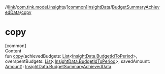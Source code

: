 //[link](../../../index.md)/[com.tink.model.insights](../../index.md)/[[common]InsightData](../index.md)/[BudgetSummaryAchievedData](index.md)/[copy](copy.md)



# copy  
[common]  
Content  
fun [copy](copy.md)(achievedBudgets: [List](https://kotlinlang.org/api/latest/jvm/stdlib/kotlin.collections/-list/index.html)<[InsightData.BudgetIdToPeriod](../-budget-id-to-period/index.md)>, overspentBudgets: [List](https://kotlinlang.org/api/latest/jvm/stdlib/kotlin.collections/-list/index.html)<[InsightData.BudgetIdToPeriod](../-budget-id-to-period/index.md)>, savedAmount: [Amount](../../../com.tink.model.misc/[common]-amount/index.md)): [InsightData.BudgetSummaryAchievedData](index.md)  



